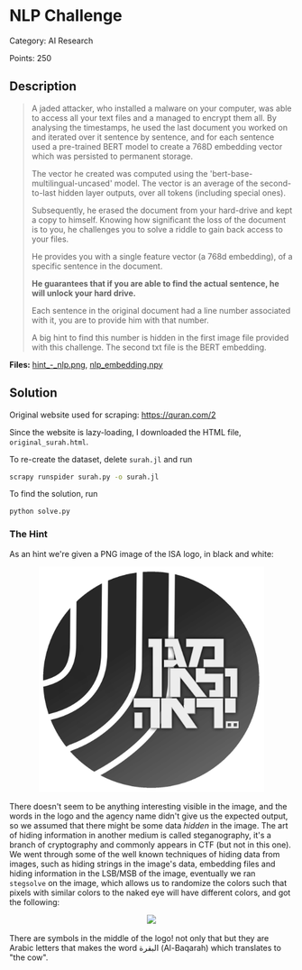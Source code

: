 # NLP Challenge

Category: AI Research

Points: 250

## Description
> A jaded attacker, who installed a malware on your computer, was able to access all your text files and a managed to encrypt them all. By analysing the timestamps, he used the last document you worked on and iterated over it sentence by sentence, and for each sentence used a pre-trained BERT model to create a 768D embedding vector which was persisted to permanent storage.
>
> The vector he created was computed using the 'bert-base-multilingual-uncased' model. The vector is an average of the second-to-last hidden layer outputs, over all tokens (including special ones).
>
> Subsequently, he erased the document from your hard-drive and kept a copy to himself. Knowing how significant the loss of the document is to you, he challenges you to solve a riddle to gain back access to your files.
>
> He provides you with a single feature vector (a 768d embedding), of a specific sentence in the document.
>
> **He guarantees that if you are able to find the actual sentence, he will unlock your hard drive.**
>
> Each sentence in the original document had a line number associated with it, you are to provide him with that number.
>
> A big hint to find this number is hidden in the first image file provided with this challenge. The second txt file is the BERT embedding.

**Files:** [hint\_-\_nlp.png](hint_-_nlp.png), [nlp_embedding.npy](nlp_embedding.npy)

## Solution


Original website used for scraping: https://quran.com/2

Since the website is lazy-loading, I downloaded the HTML file, `original_surah.html`.

To re-create the dataset, delete `surah.jl` and run
```bash script
scrapy runspider surah.py -o surah.jl
```

To find the solution, run
```
python solve.py
```

### The Hint

As an hint we're given a PNG image of the ISA logo, in black and white:

<div align="center">
    <img src="hint_-_nlp.png" width=400>
</div>

There doesn't seem to be anything interesting visible in the image, and the words in the logo and the agency name didn't give us the expected output, so we assumed that there might be some data *hidden* in the image. The art of hiding information in another medium is called steganography, it's a branch of cryptography and commonly appears in CTF (but not in this one). We went through some of the well known techniques of hiding data from images, such as hiding strings in the image's data, embedding files and hiding information in the LSB/MSB of the image, eventually we ran `stegsolve` on the image, which allows us to randomize the colors such that pixels with similar colors to the naked eye will have different colors, and got the following:     

<div align="center">
    <img src="hint_solved.bmp" width=400>
</div>

There are symbols in the middle of the logo! not only that but they are Arabic letters that makes the word البقرة (Al-Baqarah) which translates to "the cow".


